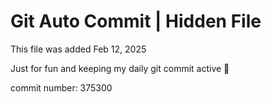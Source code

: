 # Git Auto Commit | Hidden File

This file was added Feb 12, 2025

Just for fun and keeping my daily git commit active 🤪

commit number: 375300
